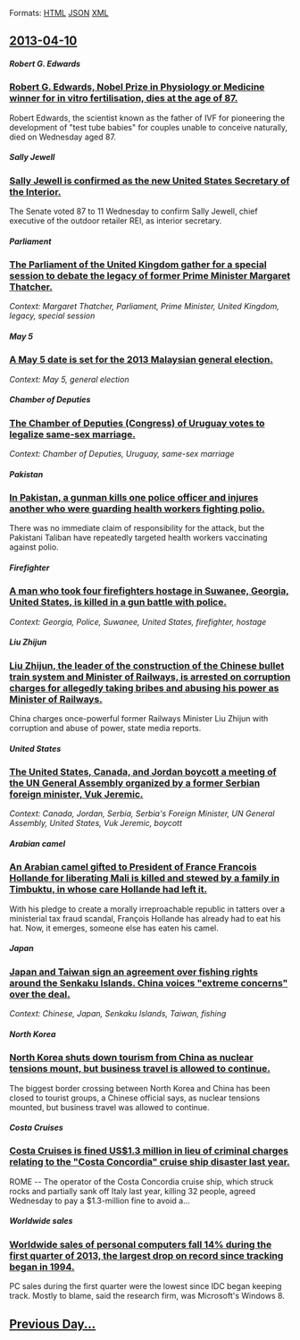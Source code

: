 
Formats: [HTML](2013/04/10/index.html)  [JSON](2013/04/10/index.json)  [XML](2013/04/10/index.xml)  

## [2013-04-10](/news/2013/04/10/index.md)

##### Robert G. Edwards
### [Robert G. Edwards, Nobel Prize in Physiology or Medicine winner for in vitro fertilisation, dies at the age of 87. ](/news/2013/04/10/robert-g-edwards-nobel-prize-in-physiology-or-medicine-winner-for-in-vitro-fertilisation-dies-at-the-age-of-87.md)
Robert Edwards, the scientist known as the father of IVF for pioneering the development of &quot;test tube babies&quot; for couples unable to conceive naturally, died on Wednesday aged 87.

##### Sally Jewell
### [Sally Jewell is confirmed as the new United States Secretary of the Interior. ](/news/2013/04/10/sally-jewell-is-confirmed-as-the-new-united-states-secretary-of-the-interior.md)
The Senate voted 87 to 11 Wednesday to confirm Sally Jewell, chief executive of the outdoor retailer REI, as interior secretary.

##### Parliament
### [The Parliament of the United Kingdom gather for a special session to debate the legacy of former Prime Minister Margaret Thatcher. ](/news/2013/04/10/the-parliament-of-the-united-kingdom-gather-for-a-special-session-to-debate-the-legacy-of-former-prime-minister-margaret-thatcher.md)
_Context: Margaret Thatcher, Parliament, Prime Minister, United Kingdom, legacy, special session_

##### May 5
### [A May 5 date is set for the 2013 Malaysian general election. ](/news/2013/04/10/a-may-5-date-is-set-for-the-2013-malaysian-general-election.md)
_Context: May 5, general election_

##### Chamber of Deputies
### [The Chamber of Deputies (Congress) of Uruguay votes to legalize same-sex marriage. ](/news/2013/04/10/the-chamber-of-deputies-congress-of-uruguay-votes-to-legalize-same-sex-marriage.md)
_Context: Chamber of Deputies, Uruguay, same-sex marriage_

##### Pakistan
### [In Pakistan, a gunman kills one police officer and injures another who were guarding health workers fighting polio. ](/news/2013/04/10/in-pakistan-a-gunman-kills-one-police-officer-and-injures-another-who-were-guarding-health-workers-fighting-polio.md)
There was no immediate claim of responsibility for the attack, but the Pakistani Taliban have repeatedly targeted health workers vaccinating against polio.

##### Firefighter
### [A man who took four firefighters hostage in Suwanee, Georgia, United States, is killed in a gun battle with police. ](/news/2013/04/10/a-man-who-took-four-firefighters-hostage-in-suwanee-georgia-united-states-is-killed-in-a-gun-battle-with-police.md)
_Context: Georgia, Police, Suwanee, United States, firefighter, hostage_

##### Liu Zhijun
### [Liu Zhijun, the leader of the construction of the Chinese bullet train system and Minister of Railways, is arrested on corruption charges for allegedly taking bribes and abusing his power as Minister of Railways. ](/news/2013/04/10/liu-zhijun-the-leader-of-the-construction-of-the-chinese-bullet-train-system-and-minister-of-railways-is-arrested-on-corruption-charges-fo.md)
China charges once-powerful former Railways Minister Liu Zhijun with corruption and abuse of power, state media reports.

##### United States
### [The United States, Canada, and Jordan boycott a meeting of the UN General Assembly organized by a former Serbian foreign minister, Vuk Jeremic. ](/news/2013/04/10/the-united-states-canada-and-jordan-boycott-a-meeting-of-the-un-general-assembly-organized-by-a-former-serbian-foreign-minister-vuk-jerem.md)
_Context: Canada, Jordan, Serbia, Serbia's Foreign Minister, UN General Assembly, United States, Vuk Jeremic, boycott_

##### Arabian camel
### [An Arabian camel gifted to President of France Francois Hollande for liberating Mali is killed and stewed by a family in Timbuktu, in whose care Hollande had left it. ](/news/2013/04/10/an-arabian-camel-gifted-to-president-of-france-franassois-hollande-for-liberating-mali-is-killed-and-stewed-by-a-family-in-timbuktu-in-whose.md)
With his pledge to create a morally irreproachable republic in tatters over a ministerial tax fraud scandal, Fran&ccedil;ois Hollande has already had to eat his hat. Now, it emerges, someone else has eaten his camel.

##### Japan
### [Japan and Taiwan sign an agreement over fishing rights around the Senkaku Islands. China voices "extreme concerns" over the deal. ](/news/2013/04/10/japan-and-taiwan-sign-an-agreement-over-fishing-rights-around-the-senkaku-islands-china-voices-extreme-concerns-over-the-deal.md)
_Context: Chinese, Japan, Senkaku Islands, Taiwan, fishing_

##### North Korea
### [North Korea shuts down tourism from China as nuclear tensions mount, but business travel is allowed to continue. ](/news/2013/04/10/north-korea-shuts-down-tourism-from-china-as-nuclear-tensions-mount-but-business-travel-is-allowed-to-continue.md)
The biggest border crossing between North Korea and China has been closed to tourist groups, a Chinese official says, as nuclear tensions mounted, but business travel was allowed to continue.

##### Costa Cruises
### [Costa Cruises is fined US$1.3 million in lieu of criminal charges relating to the "Costa Concordia" cruise ship disaster last year. ](/news/2013/04/10/costa-cruises-is-fined-us-1-3-million-in-lieu-of-criminal-charges-relating-to-the-costa-concordia-cruise-ship-disaster-last-year.md)
ROME -- The operator of the Costa Concordia cruise ship, which struck rocks and partially sank off Italy last year, killing 32 people, agreed&nbsp; Wednesday to pay a $1.3-million fine to avoid a...

##### Worldwide sales
### [Worldwide sales of personal computers fall 14% during the first quarter of 2013, the largest drop on record since tracking began in 1994. ](/news/2013/04/10/worldwide-sales-of-personal-computers-fall-14-during-the-first-quarter-of-2013-the-largest-drop-on-record-since-tracking-began-in-1994.md)
PC sales during the first quarter were the lowest since IDC began keeping track. Mostly to blame, said the research firm, was Microsoft&#039;s Windows 8.

## [Previous Day...](/news/2013/04/9/index.md)

